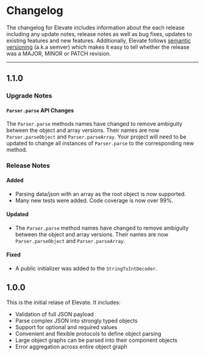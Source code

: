 # Changelog

The changelog for Elevate includes information about the each release including any update notes, release notes as well as bug fixes, updates to existing features and new features. Additionally, Elevate follows [semantic versioning](http://semver.org/) (a.k.a semver) which makes it easy to tell whether the release was a MAJOR, MINOR or PATCH revision.

---

## 1.1.0

### Upgrade Notes

#### `Parser.parse` API Changes

The `Parser.parse` methods names have changed to remove ambiguity between the object and array versions. Their names are now `Parser.parseObject` and `Parser.parseArray`. Your project will need to be updated to change all instances of `Parser.parse` to the corresponding new method.

### Release Notes

#### Added

* Parsing data/json with an array as the root object is now supported.
* Many new tests were added. Code coverage is now over 99%.

#### Updated

* The `Parser.parse` method names have changed to remove ambiguity between the object and array versions. Their names are now `Parser.parseObject` and `Parser.parseArray`.

#### Fixed

* A public initializer was added to the `StringToIntDecoder`.

## 1.0.0

This is the initial relase of Elevate. It includes:

- Validation of full JSON payload
- Parse complex JSON into strongly typed objects
- Support for optional and required values
- Convenient and flexible protocols to define object parsing
- Large object graphs can be parsed into their component objects
- Error aggregation across entire object graph
